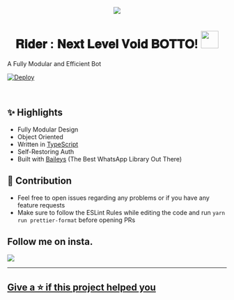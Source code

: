 <div align="center">

  <img src="https://c.tenor.com/0KSyqTDyiEIAAAPo/rider-saber-alter.gif" border="0"></a>


<h1 align="center">𝐑𝐢𝐝𝐞𝐫 : 𝐍𝐞𝐱𝐭 𝐋𝐞𝐯𝐞𝐥 𝐕𝐨𝐢𝐝 𝐁𝐎𝐓𝐓𝐎! <img src="https://64.media.tumblr.com/6353bc254285f22abbeaf5653a2e133d/0a4aca37e117c27e-fe/s540x810/e1a81a3d48c2adbf0c3c5502bb95cfa24bbfff6e.gifv" style="border-radius:5;" width="40px" alt=""><br></h1>
<p align="center">


<div align="left">
  
A Fully Modular and Efficient Bot <br>
  
[![Deploy](https://www.herokucdn.com/deploy/button.png)](https://heroku.com/deploy?template=https://github.com/Pain77/Rider)



<div align="left">
<br/>

## ✨ Highlights

-   Fully Modular Design
-   Object Oriented
-   Written in [TypeScript](https://www.typescriptlang.org/)
-   Self-Restoring Auth
-   Built with [Baileys](https://github.com/adiwajshing/baileys) (The Best
    WhatsApp Library Out There)
    
## 💪 Contribution

-   Feel free to open issues regarding any problems or if you have any feature
    requests
-   Make sure to follow the ESLint Rules while editing the code and run
    `yarn run prettier-format` before opening PRs

## Follow me on insta.
<p align="left">
  <a href="https://instagram.com/on11._.sama"><img src="https://img.shields.io/badge/Instagram-E4405F?style=for-the-badge&logo=instagram&logoColor=white"/><br>
    
--------

## Give a ⭐ if this project helped you
